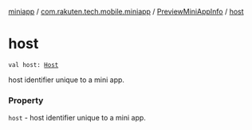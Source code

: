 [miniapp](../../index.md) / [com.rakuten.tech.mobile.miniapp](../index.md) / [PreviewMiniAppInfo](index.md) / [host](./host.md)

# host

`val host: `[`Host`](../-host/index.md)

host identifier unique to a mini app.

### Property

`host` - host identifier unique to a mini app.